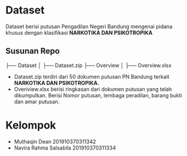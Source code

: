 # Dataset 

Dataset berisi putusan Pengadilan Negeri Bandung mengenai pidana khusus dengan klasifikasi **NARKOTIKA DAN PSIKOTROPIKA**

## Susunan Repo

├── Dataset
│   ├── Dataset.zip
├── Overview
│   ├── Overview.xlsx

- Dataset.zip terdiri dari 50 dokumen putusan PN Bandung terkait **NARKOTIKA DAN PSIKOTROPIKA.**
- Overiview.xlsx berisi ringkasan dari dokumen putusan yang telah dikumpulkan. Berisi Nomor putusan, lembaga peradilan, barang bukti dan amar putusan.
  

# Kelompok
- Muthaqin Dean                 201910370311342
- Navira Rahma Salsabila        201910370311334
